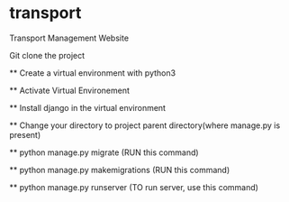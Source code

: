 # transport
Transport Management Website

Git clone the project

** Create a virtual environment with python3

** Activate Virtual Environement

** Install django in the virtual environment

** Change your directory to project parent directory(where manage.py is present)

** python manage.py migrate (RUN this command)

** python manage.py makemigrations (RUN this command)

** python manage.py runserver (TO run server, use this command)
